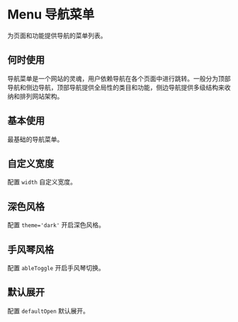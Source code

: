# Menu 导航菜单

为页面和功能提供导航的菜单列表。

## 何时使用

导航菜单是一个网站的灵魂，用户依赖导航在各个页面中进行跳转。一般分为顶部导航和侧边导航，顶部导航提供全局性的类目和功能，侧边导航提供多级结构来收纳和排列网站架构。

## 基本使用

最基础的导航菜单。

<code src="./demos/basic.tsx"></code>

## 自定义宽度

配置 `width` 自定义宽度。

<code src="./demos/width.tsx"></code>

## 深色风格

配置 `theme='dark'` 开启深色风格。

<code src="./demos/theme.tsx"></code>

## 手风琴风格

配置 `ableToggle` 开启手风琴切换。

<code src="./demos/ableToggle.tsx"></code>

## 默认展开

配置 `defaultOpen` 默认展开。

<code src="./demos/defaultOpen.tsx"></code>

<API/>
